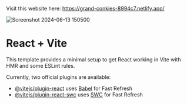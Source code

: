 Visit this website here: https://grand-conkies-8994c7.netlify.app/

![Screenshot 2024-06-13 150500](https://github.com/PierinaBrito/3d-Portafolio/assets/77765628/992bbc2a-1f88-44f5-8809-715642884567)



# React + Vite

This template provides a minimal setup to get React working in Vite with HMR and some ESLint rules.

Currently, two official plugins are available:

- [@vitejs/plugin-react](https://github.com/vitejs/vite-plugin-react/blob/main/packages/plugin-react/README.md) uses [Babel](https://babeljs.io/) for Fast Refresh
- [@vitejs/plugin-react-swc](https://github.com/vitejs/vite-plugin-react-swc) uses [SWC](https://swc.rs/) for Fast Refresh
